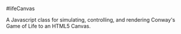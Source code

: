 #lifeCanvas

A Javascript class for simulating, controlling, and rendering Conway's Game of Life to an HTML5 Canvas.